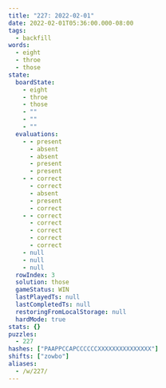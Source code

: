 ```yaml
---
title: "227: 2022-02-01"
date: 2022-02-01T05:36:00.000-08:00
tags:
  - backfill
words:
  - eight
  - throe
  - those
state:
  boardState:
    - eight
    - throe
    - those
    - ""
    - ""
    - ""
  evaluations:
    - - present
      - absent
      - absent
      - present
      - present
    - - correct
      - correct
      - absent
      - present
      - correct
    - - correct
      - correct
      - correct
      - correct
      - correct
    - null
    - null
    - null
  rowIndex: 3
  solution: those
  gameStatus: WIN
  lastPlayedTs: null
  lastCompletedTs: null
  restoringFromLocalStorage: null
  hardMode: true
stats: {}
puzzles:
  - 227
hashes: ["PAAPPCCAPCCCCCCXXXXXXXXXXXXXXX"]
shifts: ["zowbo"]
aliases:
  - /w/227/
---
```

<!-- more -->
